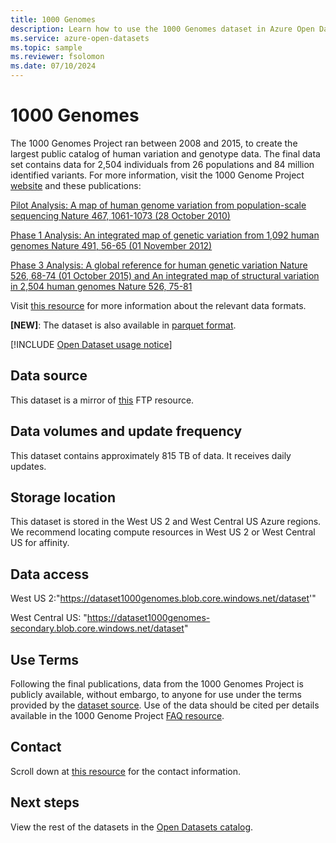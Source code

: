 ```yaml
---
title: 1000 Genomes
description: Learn how to use the 1000 Genomes dataset in Azure Open Datasets.
ms.service: azure-open-datasets
ms.topic: sample
ms.reviewer: fsolomon
ms.date: 07/10/2024
---
```


# 1000 Genomes

The 1000 Genomes Project ran between 2008 and 2015, to create the largest public catalog of human variation and genotype data. The final data set contains data for 2,504 individuals from 26 populations and 84 million identified variants. For more information, visit the 1000 Genome Project [website](https://www.internationalgenome.org/) and these publications:

[Pilot Analysis: A map of human genome variation from population-scale sequencing Nature 467, 1061-1073 (28 October 2010)](https://www.nature.com/articles/nature09534)

[Phase 1 Analysis: An integrated map of genetic variation from 1,092 human genomes Nature 491, 56-65 (01 November 2012)](https://www.nature.com/articles/nature11632)

[Phase 3 Analysis: A global reference for human genetic variation Nature 526, 68-74 (01 October 2015) and An integrated map of structural variation in 2,504 human genomes Nature 526, 75-81](https://www.nature.com/articles/nature15394)

Visit [this resource](http://www.internationalgenome.org/formats) for more information about the relevant data formats.

**[NEW]**: The dataset is also available in [parquet format](https://github.com/microsoft/genomicsnotebook/tree/main/vcf2parquet-conversion/1000genomes).

[!INCLUDE [Open Dataset usage notice](./includes/open-datasets-usage-note.md)]

## Data source

This dataset is a mirror of [this](ftp://ftp.1000genomes.ebi.ac.uk/vol1/ftp/) FTP resource.

## Data volumes and update frequency

This dataset contains approximately 815 TB of data. It receives daily updates.

## Storage location

This dataset is stored in the West US 2 and West Central US Azure regions. We recommend locating compute resources in West US 2 or West Central US for affinity.

## Data access

West US 2:"https://dataset1000genomes.blob.core.windows.net/dataset'"

West Central US: "https://dataset1000genomes-secondary.blob.core.windows.net/dataset"

## Use Terms

Following the final publications, data from the 1000 Genomes Project is publicly available, without embargo, to anyone for use under the terms provided by the [dataset source](http://www.internationalgenome.org/data). Use of the data should be cited per details available in the 1000 Genome Project [FAQ resource](https://www.internationalgenome.org/faq).

## Contact

Scroll down at [this resource](https://www.internationalgenome.org/contact) for the contact information.

## Next steps

View the rest of the datasets in the [Open Datasets catalog](dataset-catalog.md).

